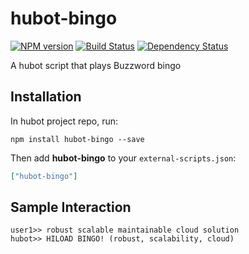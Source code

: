 # hubot-bingo
[![NPM version][npm-image]][npm-url] [![Build Status][travis-image]][travis-url] [![Dependency Status][daviddm-image]][daviddm-url]

A hubot script that plays Buzzword bingo

## Installation

In hubot project repo, run:

`npm install hubot-bingo --save`

Then add **hubot-bingo** to your `external-scripts.json`:

```json
["hubot-bingo"]
```

## Sample Interaction

```
user1>> robust scalable maintainable cloud solution
hubot>> HILOAD BINGO! (robust, scalability, cloud)
```

[npm-url]: https://npmjs.org/package/hubot-bingo
[npm-image]: http://img.shields.io/npm/v/hubot-bingo.svg?style=flat
[travis-url]: https://travis-ci.org/jcdenton/hubot-bingo
[travis-image]: http://img.shields.io/travis/jcdenton/hubot-bingo/master.svg?style=flat
[daviddm-url]: https://david-dm.org/jcdenton/hubot-bingo.svg?theme=shields.io
[daviddm-image]: http://img.shields.io/david/jcdenton/hubot-bingo.svg?style=flat
